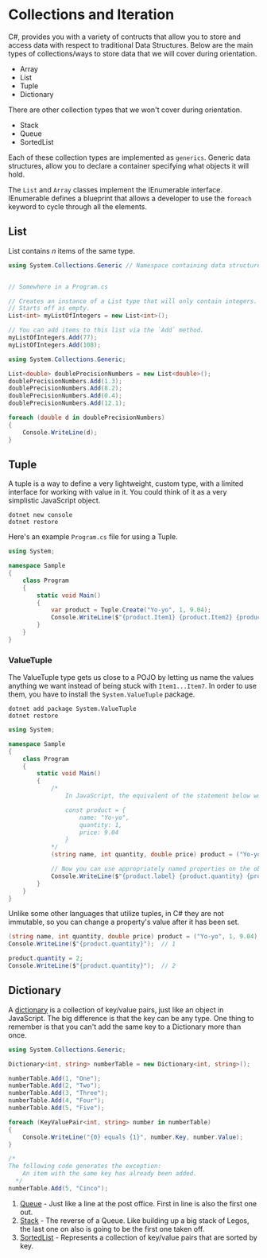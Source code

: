 # Collections and Iteration

C#, provides you with a variety of contructs that allow you to store and access data with respect to traditional Data Structures. Below are the main types of collections/ways to store data that we will cover during orientation.

- Array
- List
- Tuple
- Dictionary

There are other collection types that we won't cover during orientation.

- Stack
- Queue
- SortedList

Each of these collection types are implemented as `generics`. Generic data structures, allow you to declare a container specifying what objects it will hold.

The `List` and `Array` classes implement the IEnumerable interface. IEnumerable defines a blueprint that allows a developer to use the `foreach` keyword to cycle through all the elements.

## List

List contains *n* items of the same type.


```cs
using System.Collections.Generic // Namespace containing data structures


// Somewhere in a Program.cs

// Creates an instance of a List type that will only contain integers.
// Starts off as empty.
List<int> myListOfIntegers = new List<int>();

// You can add items to this list via the `Add` method.
myListOfIntegers.Add(77);
myListOfIntegers.Add(108);
```

```cs
using System.Collections.Generic;

List<double> doublePrecisionNumbers = new List<double>();
doublePrecisionNumbers.Add(1.3);
doublePrecisionNumbers.Add(8.2);
doublePrecisionNumbers.Add(0.4);
doublePrecisionNumbers.Add(12.1);

foreach (double d in doublePrecisionNumbers)
{
    Console.WriteLine(d);
}
```

## Tuple

A tuple is a way to define a very lightweight, custom type, with a limited interface for working with value in it. You could think of it as a very simplistic JavaScript object. 

```
dotnet new console
dotnet restore
```

Here's an example `Program.cs` file for using a Tuple.

```cs
using System;

namespace Sample
{
    class Program
    {
        static void Main()
        {
            var product = Tuple.Create("Yo-yo", 1, 9.04);
            Console.WriteLine($"{product.Item1} {product.Item2} {product.Item3} ");
        }
    }
}
```

### ValueTuple

The ValueTuple type gets us close to a POJO by letting us name the values anything we want instead of being stuck with `Item1...Item7`. In order to use them, you have to install the `System.ValueTuple` package.

```
dotnet add package System.ValueTuple
dotnet restore
```

```cs
using System;

namespace Sample
{
    class Program
    {
        static void Main()
        {
            /*
                In JavaScript, the equivalent of the statement below would be:

                const product = {
                    name: "Yo-yo",
                    quantity: 1,
                    price: 9.04
                }
            */
            (string name, int quantity, double price) product = ("Yo-yo", 1, 9.04);

            // Now you can use appropriately named properties on the object
            Console.WriteLine($"{product.label} {product.quantity} {product.price} ");
        }
    }
}
```

Unlike some other languages that utilize tuples, in C# they are not immutable, so you can change a property's value after it has been set.

```cs
(string name, int quantity, double price) product = ("Yo-yo", 1, 9.04);
Console.WriteLine($"{product.quantity}");  // 1

product.quantity = 2;
Console.WriteLine($"{product.quantity}");  // 2
```

## Dictionary

A [dictionary](https://msdn.microsoft.com/en-us/library/xfhwa508.aspx) is a collection of key/value pairs, just like an object in JavaScript. The big difference is that the key can be any type. One thing to remember is that you can't add the same key to a Dictionary more than once.

```cs
using System.Collections.Generic;

Dictionary<int, string> numberTable = new Dictionary<int, string>();

numberTable.Add(1, "One");
numberTable.Add(2, "Two");
numberTable.Add(3, "Three");
numberTable.Add(4, "Four");
numberTable.Add(5, "Five");

foreach (KeyValuePair<int, string> number in numberTable)
{
    Console.WriteLine("{0} equals {1}", number.Key, number.Value);
}

/*
The following code generates the exception:
    An item with the same key has already been added.
  */
numberTable.Add(5, "Cinco");
```

1. [Queue](https://msdn.microsoft.com/en-us/library/7977ey2c.aspx) - Just like a line at the post office. First in line is also the first one out.
1. [Stack](https://msdn.microsoft.com/en-us/library/3278tedw.aspx) - The reverse of a Queue. Like building up a big stack of Legos, the last one on also is going to be the first one taken off.
1. [SortedList](https://msdn.microsoft.com/en-us/library/ms132319.aspx) - Represents a collection of key/value pairs that are sorted by key.
